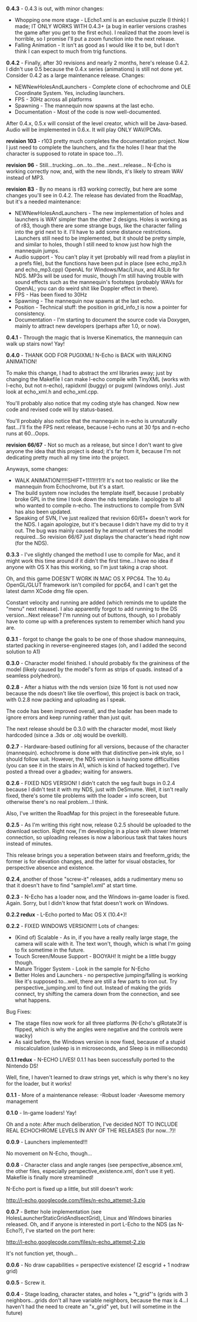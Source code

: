 **0.4.3** - 0.4.3 is out, with minor changes:

* Whopping one more stage - LEcho1.xml is an exclusive puzzle (I think) I
made; IT ONLY WORKS WITH 0.4.3+ (a bug in earlier versions crashes the game
after you get to the first echo). I realized that the zoom level is horrible,
so I promise I'll put a zoom function into the next release.
* Falling Animation - It isn't as good as I would like it to be, but I don't
think I can expect to much from trig functions.

**0.4.2** - Finally, after 30 revisions and nearly 2 months, here's release
0.4.2. I didn't use 0.5 because the 0.4.x series (animations) is still not
done yet. Consider 0.4.2 as a large maintenance release. Changes:

* NEWNewHolesAndLaunchers - Complete clone of echochrome and OLE Coordinate
System. Yes, including launchers.
* FPS - 30Hz across all platforms
* Spawning - The mannequin now spawns at the last echo.
* Documentation - Most of the code is now well-documented.

After 0.4.x, 0.5.x will consist of the level creator, which will be
Java-based. Audio will be implemented in 0.6.x. It will play ONLY WAV/PCMs.

**revision 103** - r103 pretty much completes the documentation project. Now
I just need to complete the launchers, and fix the holes (I hear that the
character is supposed to rotate in space too...?).

**revision 96** - Still...trucking...on...to...the...next...release... N-Echo
is working correctly now, and, with the new libnds, it's likely to stream WAV
instead of MP3.

**revision 83** - By no means is r83 working correctly, but here are some
changes you'll see in 0.4.2. The release has deviated from the RoadMap, but
it's a needed maintenance:

* NEWNewHolesAndLaunchers - The new implementation of holes and launchers is
WAY simpler than the other 2 designs. Holes is working as of r83, though
there
are some strange bugs, like the character falling into the grid next to it.
I'll have to add some distance restrictions. Launchers still need to be
implemented, but it should be pretty simple, and similar to holes, though I
still need to know just how high the mannequin jumps.
* Audio support - You can't play it yet (probably will read from a playlist
in
a prefs file), but the functions have been put in place (see echo_mp3.h and
echo_mp3.cpp) OpenAL for Windows/Mac/Linux, and ASLib for NDS. MP3s will be
used for music, though I'm still having trouble with sound effects such as
the
mannequin's footsteps (probably WAVs for OpenAL; you can do weird shit like
Doppler effect in there).
* FPS - Has been fixed to 30Hz
* Spawning - The mannequin now spawns at the last echo.
* Position - Technical stuff: the position in grid_info_t is now a pointer
for
consistency.
* Documentation - I'm starting to document the source code via Doxygen,
mainly
to attract new developers (perhaps after 1.0, or now).

**0.4.1** - Through the magic that is Inverse Kinematics, the mannequin can
walk up stairs now! Yay!

**0.4.0** - THANK GOD FOR PUGIXML! N-Echo is BACK with WALKING ANIMATION!

To make this change, I had to abstract the xml libraries away; just by
changing the Makefile I can make l-echo compile with TinyXML (works with
l-echo, but not n-echo), rapidxml (buggy) or pugxml (windows only). Just look
at echo_xml.h and echo_xml.cpp.

You'll probably also notice that my coding style has changed. Now new code
and
revised code will by status-based.

You'll probably also notice that the mannequin in n-echo is unnaturally
fast...I'll fix the FPS next release, because l-echo runs at 30 fps and
n-echo
runs at 60...Oops.

**revision 66/67** - Not so much as a release, but since I don't want to give
anyone the idea that this project is dead; it's far from it, because I'm not
dedicating pretty much all my time into the project.

Anyways, some changes:

* WALK ANIMATION!!!!!SHIFT+1111!!!1!1! It's not too realistic or like the
mannequin from Echochrome, but it's a start.
* The build system now includes the template itself, because I probably broke
GPL in the time I took down the nds template. I apologize to all who wanted
to
compile n-echo. The instructions to compile from SVN has also been updated.
* Speaking of SVN, I've just realized that revision 60/61+ doesn't work for
the NDS. I again apologize, but it's because I didn't have my did to try it
out. The bug was mainly caused by he amount of vertexes the model
required...So revision 66/67 just displays the character's head right now
(for
the NDS).

**0.3.3** - I've slightly changed the method I use to compile for Mac, and it
might work this time around if it didn't the first time...I have no idea if
anyone with OS X has this working, so I'm just taking a crap shoot.

Oh, and this game DOESN'T WORK IN MAC OS X PPC64. The 10.4u OpenGL/GLUT
framework isn't compiled for ppc64, and I can't get the latest damn XCode dmg
file open.

Constant velocity and running are added (which reminds me to update the
"menu"
next release). I also apparently forgot to add running to the DS
version...Next release? I'm running out of buttons, though, so I probably
have
to come up with a preferences system to remember which hand you are.

**0.3.1** - forgot to change the goals to be one of those shadow mannequins,
started packing in reverse-engineered stages (oh, and I added the second
solution to A1)

**0.3.0** - Character model finished. I should probably fix the graininess of
the model (likely caused by the model's form as strips of quads. instead of a
seamless polyhedron).

**0.2.8** - After a hiatus with the nds version (size 16 font is not used now
because the nds doesn't like tile overflow), this project is back on track,
with 0.2.8 now packing and uploading as I speak.

The code has been improved overall, and the loader has been made to ignore
errors and keep running rather than just quit.

The next release should be 0.3.0 with the character model, most likely
hardcoded (since a .3ds or .obj would be overkill).

**0.2.7** - Hardware-based outlining for all versions, because of the
character (mannequin). echochrome is done with that distinctive pen+ink
style,
so I should follow suit. However, the NDS version is having some difficulties
(you can see it in the stairs in A1, which is kind of hacked together). I've
posted a thread over a gbadev; waiting for answers.

**0.2.6** - FIXED NDS VERSION! I didn't catch the seg fault bugs in 0.2.4
because I didn't test it with my NDS, just with DeSmume. Well, it isn't
really
fixed, there's some tile problems with the loader + info screen, but
otherwise there's no real problem...I think.

Also, I've written the RoadMap for this project in the foreseeable future.

**0.2.5** - As I'm writing this right now, release 0.2.5 should be uploaded
to the download section. Right now, I'm developing in a place with slower
Internet connection, so uploading releases is now a laborious task that takes
hours instead of minutes.

This release brings you a seperation between stairs and freeform_grids; the
former is for elevation changes, and the latter for visual obstacles, for
perspective absence and existence.

**0.2.4**, another of those "screw-it" releases, adds a rudimentary menu so
that it doesn't have to find "sample1.xml" at start time.

**0.2.3** - N-Echo has a loader now, and the Windows in-game loader is fixed.
Again. Sorry, but I didn't know that fstat doesn't work on Windows.

**0.2.2 redux** - L-Echo ported to Mac OS X (10.4+)!

**0.2.2** - FIXED WINDOWS VERSION!!!! Lots of changes:

* (Kind of) Scalable - As in, if you have a really really large stage, the
camera will scale with it. The text won't, though, which is what I'm going to
fix sometime in the future.
* Touch Screen/Mouse Support - BOOYAH! It might be a little buggy though.
* Mature Trigger System - Look in the sample for N-Echo
* Better Holes and Launchers - no perspective jumping/falling is working
like it's supposed to...well, there are still a few parts to iron out. Try
perspective_jumping.xml to find out. Instead of making the grids connect, try
shifting the camera down from the connection, and see what happens.

Bug Fixes:

* The stage files now work for all three platforms (N-Echo's glRotate3f is
flipped, which is why the angles were negative and the controls were wacky)
* As said before, the Windows version is now fixed, because of a stupid
miscalculation (usleep is in microseconds, and Sleep is in milliseconds)

**0.1.1 redux** - N-ECHO LIVES! 0.1.1 has been successfully ported to the
Nintendo DS!

Well, fine, I haven't learned to draw strings yet, which is why there's no
key
for the loader, but it works!

**0.1.1** - More of a maintenance release: -Robust loader -Awesome memory
management

**0.1.0** - In-game loaders! Yay!

Oh and a note: After much deliberation, I've decided NOT TO INCLUDE REAL
ECHOCHROME LEVELS IN ANY OF THE RELEASES (for now...?)!

**0.0.9** - Launchers implemented!!!

No movement on N-Echo, though...

**0.0.8** - Character class and angle ranges (see perspective_absence.xml,
the other files, especially perspective_existence.xml, don't use it yet).
Makefile is finally more streamlined!

N-Echo port is fixed up a little, but still doesn't work:

http://l-echo.googlecode.com/files/n-echo_attempt-3.zip

**0.0.7** - Better hole implementation (see
HolesLauncherStaticGridAndIsectGrid), Linux and Windows binaries released.
Oh,
and if anyone is interested in port L-Echo to the NDS (as N-Echo?), I've
started on the port here:

http://l-echo.googlecode.com/files/n-echo_attempt-2.zip

It's not function yet, though...

**0.0.6** - No draw capabilities = perspective existence! (2 escgrid + 1
nodraw grid)

**0.0.5** - Screw it.

**0.0.4** - Stage loading, character states, and holes + "t_grid"'s (grids
with 3 neighbors...grids don't all have variable neighbors, because the max
is 4...I haven't had the need to create an "x_grid" yet, but I will sometime
in the future)
